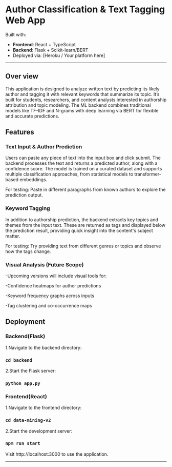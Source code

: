 #  Author Classification & Text Tagging Web App



Built with:
-  **Frontend**: React + TypeScript
-  **Backend**: Flask + Scikit-learn/BERT
-  Deployed via: [Heroku / Your platform here]

---
##  Over view
This application is designed to analyze written text by predicting its likely author and tagging it with relevant keywords that summarize its topic. It’s built for students, researchers, and content analysts interested in authorship attribution and topic modeling. The ML backend combines traditional models like TF-IDF and N-grams with deep learning via BERT for flexible and accurate predictions.

##  Features

###  Text Input & Author Prediction
Users can paste any piece of text into the input box and click submit. The backend processes the text and returns a predicted author, along with a confidence score. The model is trained on a curated dataset and supports multiple classification approaches, from statistical models to transformer-based embeddings.

For testing: Paste in different paragraphs from known authors to explore the prediction output.

###  Keyword Tagging
In addition to authorship prediction, the backend extracts key topics and themes from the input text. These are returned as tags and displayed below the prediction result, providing quick insight into the content's subject matter.

For testing: Try providing text from different genres or topics and observe how the tags change.

###  Visual Analysis (Future Scope)
-Upcoming versions will include visual tools for:

-Confidence heatmaps for author predictions

-Keyword frequency graphs across inputs

-Tag clustering and co-occurrence maps

## Deployment

### Backend(Flask)
1.Navigate to the backend directory:
### `cd backend`  
2.Start the Flask server:
### `python app.py`

### Frontend(React)
1.Navigate to the frontend directory:
### `cd data-mining-v2` 
2.Start the development server:
### `npm run start`
Visit http://localhost:3000 to use the application.

---




